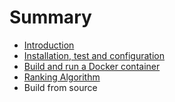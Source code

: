 # Summary

* [Introduction](README.md)
* [Installation, test and configuration](chapter1.md)
* [Build and run a Docker container](chapter2.md)
* [Ranking Algorithm](chapter3.md)
* Build from source

